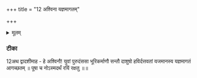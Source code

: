 +++
title = "12 अश्विना यज्ञमागतम्"

+++
<details><summary>मूलम्</summary>

अश्वि॑ना य॒ज्ञमाग॑तम् ।  
दा॒शुष॒ᳶ पुरु॑दꣳससा ।  
पू॒षा र॑ख्षतु नो र॒यिम् ॥16॥  

</details>

### टीका
12अथ द्वादशीमाह - हे अश्विनौ! युवां पुरुदंससा भूरिकर्माणौ सन्तौ दाशुषो हविर्दत्तवतां यजमानस्य यज्ञमागतं आगच्छतम् ॥ पूषा च नोऽस्मदर्थं रयिं रक्षतु ॥॥

